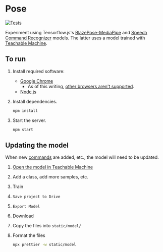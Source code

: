 # Pose

[![Tests](https://github.com/afeld/pose/actions/workflows/tests.yml/badge.svg)](https://github.com/afeld/pose/actions/workflows/tests.yml)

Experiment using Tensorflow.js's [BlazePose-MediaPipe](https://github.com/tensorflow/tfjs-models/tree/master/pose-detection/src/blazepose_mediapipe#readme) and [Speech Command Recognizer](https://github.com/tensorflow/tfjs-models/tree/master/speech-commands) models. The latter uses a model trained with [Teachable Machine](https://teachablemachine.withgoogle.com/train/audio).

## To run

1. Install required software:
   - [Google Chrome](https://www.google.com/chrome/index.html)
     - As of this writing, [other browsers aren't supported](https://caniuse.com/speech-recognition).
   - [Node.js](https://nodejs.org/)
1. Install dependencies.

   ```sh
   npm install
   ```

1. Start the server.

   ```sh
   npm start
   ```

## Updating the model

When new [commands](src/js/actions.ts) are added, etc., the model will need to be updated.

1. [Open the model in Teachable Machine](https://teachablemachine.withgoogle.com/train/audio/1B3spw3AFZA2FiMZ2d8b1v0vP7CJIAheO)
1. Add a class, add more samples, etc.
1. Train
1. `Save project to Drive`
1. `Export Model`
1. Download
1. Copy the files into `static/model/`
1. Format the files

   ```sh
   npx prettier -w static/model
   ```
